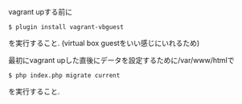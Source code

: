 vagrant upする前に

```
$ plugin install vagrant-vbguest
```

を実行すること. (virtual box guestをいい感じにいれるため)

最初にvagrant upした直後にデータを設定するために/var/www/htmlで

```
$ php index.php migrate current
```

を実行すること.
